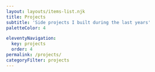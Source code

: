 ```yaml
---
layout: layouts/items-list.njk
title: Projects
subtitle: 'Side projects I built during the last years'
paletteColor: 4

eleventyNavigation:
  key: projects
  order: 4
permalink: /projects/
categoryFilter: projects
---
```


